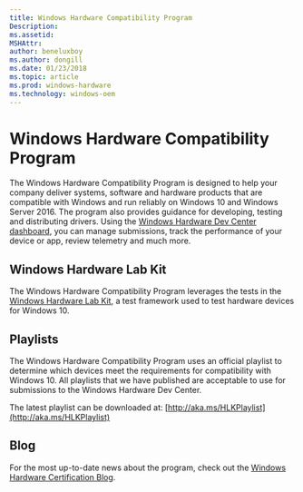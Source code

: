 ```yaml
---
title: Windows Hardware Compatibility Program
Description: 
ms.assetid: 
MSHAttr: 
author: beneluxboy
ms.author: dongill
ms.date: 01/23/2018
ms.topic: article
ms.prod: windows-hardware
ms.technology: windows-oem
---
```


# Windows Hardware Compatibility Program

The Windows Hardware Compatibility Program is designed to help your company deliver systems, software and hardware products that are compatible with Windows and run reliably on Windows 10 and Windows Server 2016. The program also provides guidance for developing, testing and distributing drivers. Using the [Windows Hardware Dev Center dashboard](https://developer.microsoft.com/en-us/windows/hardware/dashboard-sign-in), you can manage submissions, track the performance of your device or app, review telemetry and much more.

## Windows Hardware Lab Kit

The Windows Hardware Compatibility Program leverages the tests in the [Windows Hardware Lab Kit](https://docs.microsoft.com/en-us/windows-hardware/test/hlk/windows-hardware-lab-kit), a test framework used to test hardware devices for Windows 10.

## Playlists

The Windows Hardware Compatibility Program uses an official playlist to determine which devices meet the requirements for compatibility with Windows 10. All playlists that we have published are acceptable to use for submissions to the Windows Hardware Dev Center.

The latest playlist can be downloaded at: [http://aka.ms/HLKPlaylist](http://aka.ms/HLKPlaylist)

## Blog

For the most up-to-date news about the program, check out the [Windows Hardware Certification Blog](https://blogs.msdn.microsoft.com/windows_hardware_certification/).
